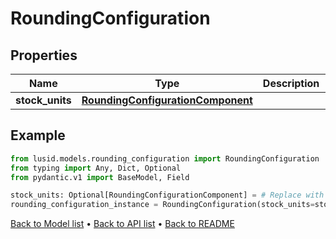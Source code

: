 # RoundingConfiguration

## Properties
Name | Type | Description | Notes
------------ | ------------- | ------------- | -------------
**stock_units** | [**RoundingConfigurationComponent**](RoundingConfigurationComponent.md) |  | [optional] 
## Example

```python
from lusid.models.rounding_configuration import RoundingConfiguration
from typing import Any, Dict, Optional
from pydantic.v1 import BaseModel, Field

stock_units: Optional[RoundingConfigurationComponent] = # Replace with your value
rounding_configuration_instance = RoundingConfiguration(stock_units=stock_units)

```

[Back to Model list](../README.md#documentation-for-models) &#8226; [Back to API list](../README.md#documentation-for-api-endpoints) &#8226; [Back to README](../README.md)

